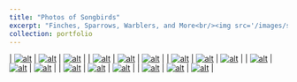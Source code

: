 ```yaml
---
title: "Photos of Songbirds"
excerpt: "Finches, Sparrows, Warblers, and More<br/><img src='/images/songbirds/500x300.png'>"
collection: portfolio
---
```


| [![alt](/images/songbirds/1.jpg)](/images/songbirds/1.jpg) | [![alt](/images/songbirds/2.jpg)](/images/songbirds/2.jpg) | [![alt](/images/songbirds/18.jpg)](/images/songbirds/18.jpg) |
| [![alt](/images/songbirds/4.jpg)](/images/songbirds/4.jpg) | [![alt](/images/songbirds/13.jpg)](/images/songbirds/13.jpg) | [![alt](/images/songbirds/11.jpg)](/images/songbirds/11.jpg) |
| [![alt](/images/songbirds/19.jpg)](/images/songbirds/19.jpg) | [![alt](/images/songbirds/14.jpg)](/images/songbirds/14.jpg) | [![alt](/images/songbirds/20.jpg)](/images/songbirds/20.jpg) |
| [![alt](/images/songbirds/3.jpg)](/images/songbirds/3.jpg) | [![alt](/images/songbirds/6.jpg)](/images/songbirds/6.jpg) | [![alt](/images/songbirds/8.jpg)](/images/songbirds/8.jpg) |
| [![alt](/images/songbirds/9.jpg)](/images/songbirds/9.jpg) | [![alt](/images/songbirds/10.jpg)](/images/songbirds/10.jpg) | [![alt](/images/songbirds/15.jpg)](/images/songbirds/15.jpg) |
| [![alt](/images/songbirds/16.jpg)](/images/songbirds/16.jpg) | [![alt](/images/songbirds/17.jpg)](/images/songbirds/17.jpg) | [![alt](/images/songbirds/21.jpg)](/images/songbirds/21.jpg) |

